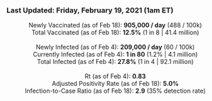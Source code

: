 ### Last Updated: Friday, February 19, 2021 (1am ET)
<p align="center">
Newly Vaccinated (as of Feb 18): <b>905,000 / day</b>
(488 / 100k)<br>
Total Vaccinated (as of Feb 18): <b>12.5%</b>
(1 in 8 | 41.4 million)<br>
<br>
Newly Infected (as of Feb 4): <b>209,000 / day</b> 
(60 / 100k)<br>
Currently Infected (as of Feb 4): <b>1 in 80</b>
(1.2% | 4.1 million)<br>
Total Infected (as of Feb 4): <b>27.8%</b>
(1 in 4 | 92.1 million)<br>
<br>
Rt (as of Feb 4): <b>0.83</b><br>
Adjusted Positivity Rate (as of Feb 18): <b>5.0%</b><br>
Infection-to-Case Ratio (as of Feb 18): <b>2.9</b> (35% detection rate)</p>
